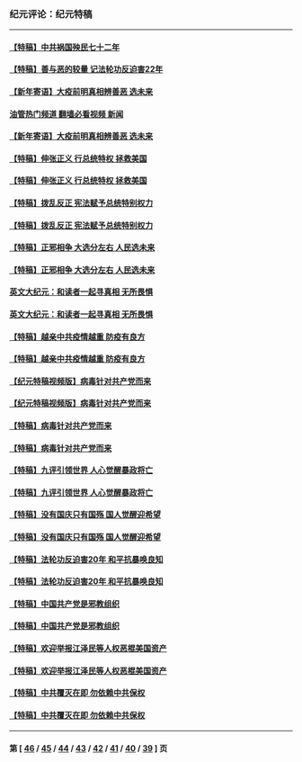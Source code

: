 ### 纪元评论：纪元特稿
---
#### [【特稿】中共祸国殃民七十二年](../../pages/nsc424/n13272607.md?03060330) 
#### [【特稿】善与恶的较量 记法轮功反迫害22年](../../pages/nsc424/n13086597.md?03060330) 
#### [【新年寄语】大疫前明真相辨善恶 选未来](../../pages/nsc424/n12660855.md?03060330) 
#### [油管热门频道 翻墙必看视频 新闻](ok?03060330)
#### [【新年寄语】大疫前明真相辨善恶 选未来](../../pages/nsc424/n12660855.md?03060330) 
#### [【特稿】伸张正义 行总统特权 拯救美国](../../pages/nsc424/n12616806.md?03060330) 
#### [【特稿】伸张正义 行总统特权 拯救美国](../../pages/nsc424/n12616806.md?03060330) 
#### [【特稿】拨乱反正 宪法赋予总统特别权力](../../pages/nsc424/n12598306.md?03060330) 
#### [【特稿】拨乱反正 宪法赋予总统特别权力](../../pages/nsc424/n12598306.md?03060330) 
#### [【特稿】正邪相争 大选分左右 人民选未来](../../pages/nsc424/n12545208.md?03060330) 
#### [【特稿】正邪相争 大选分左右 人民选未来](../../pages/nsc424/n12545208.md?03060330) 
#### [英文大纪元：和读者一起寻真相 无所畏惧](../../pages/nsc424/n12542027.md?03060330) 
#### [英文大纪元：和读者一起寻真相 无所畏惧](../../pages/nsc424/n12542027.md?03060330) 
#### [【特稿】越亲中共疫情越重 防疫有良方](../../pages/nsc424/n12042989.md?03060330) 
#### [【特稿】越亲中共疫情越重 防疫有良方](../../pages/nsc424/n12042989.md?03060330) 
#### [【纪元特稿视频版】病毒针对共产党而来](../../pages/nsc424/n11977328.md?03060330) 
#### [【纪元特稿视频版】病毒针对共产党而来](../../pages/nsc424/n11977328.md?03060330) 
#### [【特稿】病毒针对共产党而来](../../pages/nsc424/n11928818.md?03060330) 
#### [【特稿】病毒针对共产党而来](../../pages/nsc424/n11928818.md?03060330) 
#### [【特稿】九评引领世界 人心觉醒暴政将亡](../../pages/nsc424/n11660496.md?03060330) 
#### [【特稿】九评引领世界 人心觉醒暴政将亡](../../pages/nsc424/n11660496.md?03060330) 
#### [【特稿】没有国庆只有国殇 国人觉醒迎希望](../../pages/nsc424/n11549354.md?03060330) 
#### [【特稿】没有国庆只有国殇 国人觉醒迎希望](../../pages/nsc424/n11549354.md?03060330) 
#### [【特稿】法轮功反迫害20年 和平抗暴唤良知](../../pages/nsc424/n11389135.md?03060330) 
#### [【特稿】法轮功反迫害20年 和平抗暴唤良知](../../pages/nsc424/n11389135.md?03060330) 
#### [【特稿】中国共产党是邪教组织](../../pages/nsc424/n11355551.md?03060330) 
#### [【特稿】中国共产党是邪教组织](../../pages/nsc424/n11355551.md?03060330) 
#### [【特稿】欢迎举报江泽民等人权恶棍美国资产](../../pages/nsc424/n11303040.md?03060330) 
#### [【特稿】欢迎举报江泽民等人权恶棍美国资产](../../pages/nsc424/n11303040.md?03060330) 
#### [【特稿】中共覆灭在即 勿依赖中共保权](../../pages/nsc424/n11278510.md?03060330) 
#### [【特稿】中共覆灭在即 勿依赖中共保权](../../pages/nsc424/n11278510.md?03060330) 

---
#### 第 [ [46](./46.md?03060330) / [45](./45.md?03060330) / [44](./44.md?03060330) / [43](./43.md?03060330) / [42](./42.md?03060330) / [41](./41.md?03060330) / [40](./40.md?03060330) / [39](./39.md?03060330) ] 页
